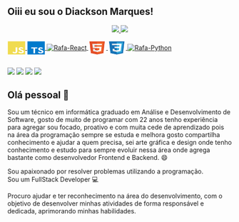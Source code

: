
## Oiii eu sou o Diackson Marques!
<div align="center">
  <a href="https://github.com/diacksonmarques">
  <img height="180em" src="https://github-readme-stats.vercel.app/api?username=diacksonmarques&show_icons=true&theme=tokyonight&include_all_commits=true&count_private=true"/>
  <img height="180em" src="https://github-readme-stats.vercel.app/api/top-langs/?username=diacksonmarques&layout=compact&langs_count=7&theme=tokyonight"/>
</div>

<div style="display: inline_block"><br>
  <img align="center" alt="Rafa-Js" height="30" width="40" src="https://raw.githubusercontent.com/devicons/devicon/master/icons/javascript/javascript-plain.svg">
  <img align="center" alt="Rafa-Ts" height="30" width="40" src="https://raw.githubusercontent.com/devicons/devicon/master/icons/typescript/typescript-plain.svg">
  <img align="center" alt="Rafa-React" height="30" width="40" src="https://icongr.am/devicon/angularjs-plain.svg?size=128&color=d70f0f">
  <img align="center" alt="Rafa-HTML" height="30" width="40" src="https://raw.githubusercontent.com/devicons/devicon/master/icons/html5/html5-original.svg">
  <img align="center" alt="Rafa-CSS" height="30" width="40" src="https://raw.githubusercontent.com/devicons/devicon/master/icons/css3/css3-original.svg">
  <img align="center" alt="Rafa-Python" height="30" width="40" src="https://icongr.am/devicon/java-original.svg?size=128&color=d70f0f">
</div>
  
##
  
<div> 
  <a href="https://www.youtube.com/channel/UCJDHgeiCNA9I9Yp96Hz8TVA" target="_blank"><img src="https://img.shields.io/badge/YouTube-FF0000?style=for-the-badge&logo=youtube&logoColor=white" target="_blank"></a>
  <a href="https://www.instagram.com/diacksommarques" target="_blank"><img src="https://img.shields.io/badge/-Instagram-%23E4405F?style=for-the-badge&logo=instagram&logoColor=white" target="_blank"></a>
  <a href = "mailto:diackson123@gmail.com"><img src="https://img.shields.io/badge/-Gmail-%23333?style=for-the-badge&logo=gmail&logoColor=white" target="_blank"></a>
  <a href="https://www.linkedin.com/in/diackson-marques" target="_blank"><img src="https://img.shields.io/badge/-LinkedIn-%230077B5?style=for-the-badge&logo=linkedin&logoColor=white" target="_blank"></a> 
</div>

  ## Olá pessoal 👋
Sou um técnico em informática graduado em Análise e Desenvolvimento de Software, gosto de muito de programar com 22 anos tenho experiência para agregar sou focado, proativo e com muita cede de aprendizado pois na área da programação sempre se estuda e melhora gosto compartilha conhecimento e ajudar a quem precisa, sei arte gráfica e design onde tenho conhecimento e estudo para sempre evoluir nessa área onde agrega bastante como desenvolvedor Frontend e Backend. :smile:

Sou apaixonado por resolver problemas utilizando a programação.<br/>
Sou um FullStack Developer :computer:

Procuro ajudar e ter reconhecimento na área do desenvolvimento, com o objetivo de desenvolver minhas atividades de forma responsável e dedicada, aprimorando minhas habilidades.
